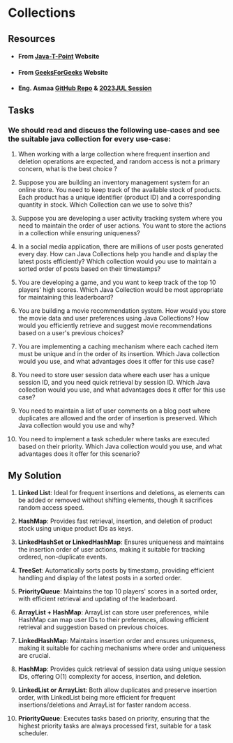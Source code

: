 # Collections

## Resources

- #### From [Java-T-Point](https://www.javatpoint.com/collections-in-java) Website
- #### From [GeeksForGeeks](https://www.geeksforgeeks.org/collections-in-java-2/) Website
- #### Eng. Asmaa [GitHub Repo](https://github.com/AsmaaIR/java-topics) & [2023JUL Session](https://drive.google.com/file/d/1eJQr-JnOhET2pmU21lBQOhprVoyeFAEk/view?usp=drive_link)

## Tasks

### We should read and discuss the following use-cases and see the suitable java collection for every use-case:

1. When working with a large collection where frequent insertion and deletion operations are expected, and random access is not a primary concern, what is the best choice ?


2. Suppose you are building an inventory management system for an online store. You need to keep track of the available stock of products. Each product has a unique identifier (product ID) and a corresponding quantity in stock. Which Collection can we use to solve this?


3. Suppose you are developing a user activity tracking system where you need to maintain the order of user actions. You want to store the actions in a collection while ensuring uniqueness?


4. In a social media application, there are millions of user posts generated every day. How can Java Collections help you handle and display the latest posts efficiently? Which collection would you use to maintain a sorted order of posts based on their timestamps?


5. You are developing a game, and you want to keep track of the top 10 players' high scores. Which Java Collection would be most appropriate for maintaining this leaderboard?


6. You are building a movie recommendation system. How would you store the movie data and user preferences using Java Collections? How would you efficiently retrieve and suggest movie recommendations based on a user's previous choices?


7. You are implementing a caching mechanism where each cached item must be unique and in the order of its insertion. Which Java collection would you use, and what advantages does it offer for this use case?


8. You need to store user session data where each user has a unique session ID, and you need quick retrieval by session ID. Which Java collection would you use, and what advantages does it offer for this use case?


9. You need to maintain a list of user comments on a blog post where duplicates are allowed and the order of insertion is preserved. Which Java collection would you use and why?


10. You need to implement a task scheduler where tasks are executed based on their priority. Which Java collection would you use, and what advantages does it offer for this scenario?

## My Solution

1. **Linked List**: Ideal for frequent insertions and deletions, as elements can be added or removed without shifting elements, though it sacrifices random access speed.


2. **HashMap**: Provides fast retrieval, insertion, and deletion of product stock using unique product IDs as keys.


3. **LinkedHashSet or LinkedHashMap**: Ensures uniqueness and maintains the insertion order of user actions, making it suitable for tracking ordered, non-duplicate events.


4. **TreeSet**: Automatically sorts posts by timestamp, providing efficient handling and display of the latest posts in a sorted order.


5. **PriorityQueue**: Maintains the top 10 players' scores in a sorted order, with efficient retrieval and updating of the leaderboard.


6. **ArrayList + HashMap**: ArrayList can store user preferences, while HashMap can map user IDs to their preferences, allowing efficient retrieval and suggestion based on previous choices.


7. **LinkedHashMap**: Maintains insertion order and ensures uniqueness, making it suitable for caching mechanisms where order and uniqueness are crucial.


8. **HashMap**: Provides quick retrieval of session data using unique session IDs, offering O(1) complexity for access, insertion, and deletion.


9. **LinkedList or ArrayList**: Both allow duplicates and preserve insertion order, with LinkedList being more efficient for frequent insertions/deletions and ArrayList for faster random access.


10. **PriorityQueue**: Executes tasks based on priority, ensuring that the highest priority tasks are always processed first, suitable for a task scheduler.